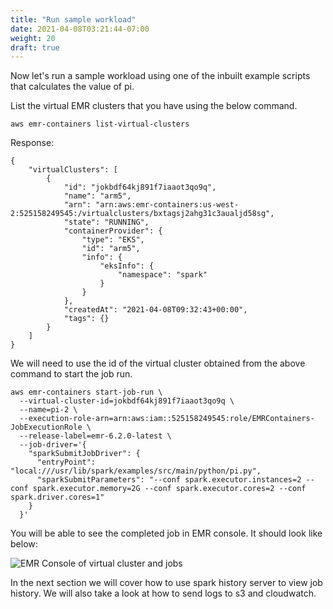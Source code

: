 ```yaml
---
title: "Run sample workload"
date: 2021-04-08T03:21:44-07:00
weight: 20
draft: true
---
```


Now let's run a sample workload using one of the inbuilt example scripts that calculates the value of pi.

List the virtual EMR clusters that you have using the below command.


```
aws emr-containers list-virtual-clusters
```

Response:

```
{
    "virtualClusters": [
        {
            "id": "jokbdf64kj891f7iaaot3qo9q",
            "name": "arm5",
            "arn": "arn:aws:emr-containers:us-west-2:525158249545:/virtualclusters/bxtagsj2ahg31c3aualjd58sg",
            "state": "RUNNING",
            "containerProvider": {
                "type": "EKS",
                "id": "arm5",
                "info": {
                    "eksInfo": {
                        "namespace": "spark"
                    }
                }
            },
            "createdAt": "2021-04-08T09:32:43+00:00",
            "tags": {}
        }
    ]
}
```


We will need to use the id of the virtual cluster obtained from the above command to start the job run.

```
aws emr-containers start-job-run \
  --virtual-cluster-id=jokbdf64kj891f7iaaot3qo9q \
  --name=pi-2 \
  --execution-role-arn=arn:aws:iam::525158249545:role/EMRContainers-JobExecutionRole \
  --release-label=emr-6.2.0-latest \
  --job-driver='{
    "sparkSubmitJobDriver": {
      "entryPoint": "local:///usr/lib/spark/examples/src/main/python/pi.py",
      "sparkSubmitParameters": "--conf spark.executor.instances=2 --conf spark.executor.memory=2G --conf spark.executor.cores=2 --conf spark.driver.cores=1"
    }
  }'

  ```

You will be able to see the completed job in EMR console. It should look like below:

![EMR Console of virtual cluster and jobs](/images/emr-on-eks/virtual-cluster1.png)

In the next section we will cover how to use spark history server to view job history. We will also take a look at how to send logs to s3 and cloudwatch.